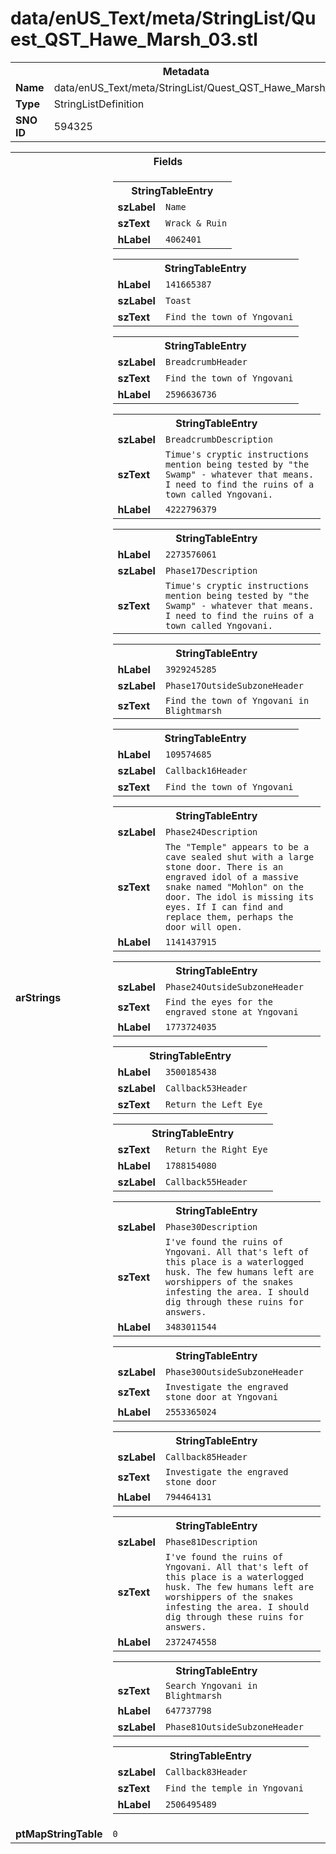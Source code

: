 <h1>data/enUS_Text/meta/StringList/Quest_QST_Hawe_Marsh_03.stl</h1><table><tr><th colspan="100%">Metadata</th></tr><tr><td><b>Name</b></td><td>data/enUS_Text/meta/StringList/Quest_QST_Hawe_Marsh_03.stl</td></tr><tr><td><b>Type</b></td><td>StringListDefinition</td></tr><tr><td><b>SNO ID</b></td><td>594325</td></tr></table>

<table><tr><th colspan="100%">Fields</th></tr><tr><td><b>arStrings</b></td><td><table><tr><th colspan="100%">StringTableEntry</th></tr><tr><td><b>szLabel</b></td><td><code>Name</code></td></tr><tr><td><b>szText</b></td><td><code>Wrack & Ruin</code></td></tr><tr><td><b>hLabel</b></td><td><code>4062401</code></td></tr></table>


<table><tr><th colspan="100%">StringTableEntry</th></tr><tr><td><b>hLabel</b></td><td><code>141665387</code></td></tr><tr><td><b>szLabel</b></td><td><code>Toast</code></td></tr><tr><td><b>szText</b></td><td><code>Find the town of Yngovani</code></td></tr></table>


<table><tr><th colspan="100%">StringTableEntry</th></tr><tr><td><b>szLabel</b></td><td><code>BreadcrumbHeader</code></td></tr><tr><td><b>szText</b></td><td><code>Find the town of Yngovani</code></td></tr><tr><td><b>hLabel</b></td><td><code>2596636736</code></td></tr></table>


<table><tr><th colspan="100%">StringTableEntry</th></tr><tr><td><b>szLabel</b></td><td><code>BreadcrumbDescription</code></td></tr><tr><td><b>szText</b></td><td><code>Timue's cryptic instructions mention being tested by "the Swamp" - whatever that means. I need to find the ruins of a town called Yngovani.</code></td></tr><tr><td><b>hLabel</b></td><td><code>4222796379</code></td></tr></table>


<table><tr><th colspan="100%">StringTableEntry</th></tr><tr><td><b>hLabel</b></td><td><code>2273576061</code></td></tr><tr><td><b>szLabel</b></td><td><code>Phase17Description</code></td></tr><tr><td><b>szText</b></td><td><code>Timue's cryptic instructions mention being tested by "the Swamp" - whatever that means. I need to find the ruins of a town called Yngovani.</code></td></tr></table>


<table><tr><th colspan="100%">StringTableEntry</th></tr><tr><td><b>hLabel</b></td><td><code>3929245285</code></td></tr><tr><td><b>szLabel</b></td><td><code>Phase17OutsideSubzoneHeader</code></td></tr><tr><td><b>szText</b></td><td><code>Find the town of Yngovani in Blightmarsh</code></td></tr></table>


<table><tr><th colspan="100%">StringTableEntry</th></tr><tr><td><b>hLabel</b></td><td><code>109574685</code></td></tr><tr><td><b>szLabel</b></td><td><code>Callback16Header</code></td></tr><tr><td><b>szText</b></td><td><code>Find the town of Yngovani</code></td></tr></table>


<table><tr><th colspan="100%">StringTableEntry</th></tr><tr><td><b>szLabel</b></td><td><code>Phase24Description</code></td></tr><tr><td><b>szText</b></td><td><code>The "Temple" appears to be a cave sealed shut with a large stone door. There is an engraved idol of a massive snake named "Mohlon" on the door. The idol is missing its eyes. If I can find and replace them, perhaps the door will open.</code></td></tr><tr><td><b>hLabel</b></td><td><code>1141437915</code></td></tr></table>


<table><tr><th colspan="100%">StringTableEntry</th></tr><tr><td><b>szLabel</b></td><td><code>Phase24OutsideSubzoneHeader</code></td></tr><tr><td><b>szText</b></td><td><code>Find the eyes for the engraved stone at Yngovani</code></td></tr><tr><td><b>hLabel</b></td><td><code>1773724035</code></td></tr></table>


<table><tr><th colspan="100%">StringTableEntry</th></tr><tr><td><b>hLabel</b></td><td><code>3500185438</code></td></tr><tr><td><b>szLabel</b></td><td><code>Callback53Header</code></td></tr><tr><td><b>szText</b></td><td><code>Return the Left Eye</code></td></tr></table>


<table><tr><th colspan="100%">StringTableEntry</th></tr><tr><td><b>szText</b></td><td><code>Return the Right Eye</code></td></tr><tr><td><b>hLabel</b></td><td><code>1788154080</code></td></tr><tr><td><b>szLabel</b></td><td><code>Callback55Header</code></td></tr></table>


<table><tr><th colspan="100%">StringTableEntry</th></tr><tr><td><b>szLabel</b></td><td><code>Phase30Description</code></td></tr><tr><td><b>szText</b></td><td><code>I've found the ruins of Yngovani. All that's left of this place is a waterlogged husk. The few humans left are worshippers of the snakes infesting the area. I should dig through these ruins for answers.</code></td></tr><tr><td><b>hLabel</b></td><td><code>3483011544</code></td></tr></table>


<table><tr><th colspan="100%">StringTableEntry</th></tr><tr><td><b>szLabel</b></td><td><code>Phase30OutsideSubzoneHeader</code></td></tr><tr><td><b>szText</b></td><td><code>Investigate the engraved stone door at Yngovani</code></td></tr><tr><td><b>hLabel</b></td><td><code>2553365024</code></td></tr></table>


<table><tr><th colspan="100%">StringTableEntry</th></tr><tr><td><b>szLabel</b></td><td><code>Callback85Header</code></td></tr><tr><td><b>szText</b></td><td><code>Investigate the engraved stone door</code></td></tr><tr><td><b>hLabel</b></td><td><code>794464131</code></td></tr></table>


<table><tr><th colspan="100%">StringTableEntry</th></tr><tr><td><b>szLabel</b></td><td><code>Phase81Description</code></td></tr><tr><td><b>szText</b></td><td><code>I've found the ruins of Yngovani. All that's left of this place is a waterlogged husk. The few humans left are worshippers of the snakes infesting the area. I should dig through these ruins for answers.</code></td></tr><tr><td><b>hLabel</b></td><td><code>2372474558</code></td></tr></table>


<table><tr><th colspan="100%">StringTableEntry</th></tr><tr><td><b>szText</b></td><td><code>Search Yngovani in Blightmarsh</code></td></tr><tr><td><b>hLabel</b></td><td><code>647737798</code></td></tr><tr><td><b>szLabel</b></td><td><code>Phase81OutsideSubzoneHeader</code></td></tr></table>


<table><tr><th colspan="100%">StringTableEntry</th></tr><tr><td><b>szLabel</b></td><td><code>Callback83Header</code></td></tr><tr><td><b>szText</b></td><td><code>Find the temple in Yngovani</code></td></tr><tr><td><b>hLabel</b></td><td><code>2506495489</code></td></tr></table>


</td></tr><tr><td><b>ptMapStringTable</b></td><td><code>0</code></td></tr></table>

